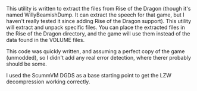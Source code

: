 This utility is written to extract the files from Rise of the Dragon (though it's named WillyBeamishDump.  It can extract the speech for that game, but I haven't really tested it since adding Rise of the Dragon support).  This utility will extract and unpack specific files.  You can place the extracted files in the Rise of the Dragon directory, and the game will use them instead of the data found in the VOLUME files.

This code was quickly written, and assuming a perfect copy of the game (unmodded), so I didn't add any real error detection, where therer probably should be some.

I used the ScummVM DGDS as a base starting point to get the LZW decompression working correctly.
